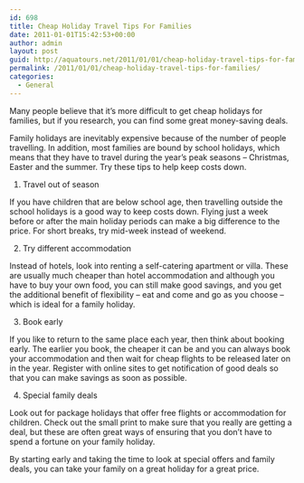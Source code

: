 ```yaml
---
id: 698
title: Cheap Holiday Travel Tips For Families
date: 2011-01-01T15:42:53+00:00
author: admin
layout: post
guid: http://aquatours.net/2011/01/01/cheap-holiday-travel-tips-for-families/
permalink: /2011/01/01/cheap-holiday-travel-tips-for-families/
categories:
  - General
---
```

Many people believe that it’s more difficult to get cheap holidays for families, but if you research, you can find some great money-saving deals.

Family holidays are inevitably expensive because of the number of people travelling. In addition, most families are bound by school holidays, which means that they have to travel during the year’s peak seasons – Christmas, Easter and the summer. Try these tips to help keep costs down.

1. Travel out of season

If you have children that are below school age, then travelling outside the school holidays is a good way to keep costs down. Flying just a week before or after the main holiday periods can make a big difference to the price. For short breaks, try mid-week instead of weekend.

2. Try different accommodation

Instead of hotels, look into renting a self-catering apartment or villa. These are usually much cheaper than hotel accommodation and although you have to buy your own food, you can still make good savings, and you get the additional benefit of flexibility – eat and come and go as you choose – which is ideal for a family holiday.

3. Book early

If you like to return to the same place each year, then think about booking early. The earlier you book, the cheaper it can be and you can always book your accommodation and then wait for cheap flights to be released later on in the year. Register with online sites to get notification of good deals so that you can make savings as soon as possible.

4. Special family deals

Look out for package holidays that offer free flights or accommodation for children. Check out the small print to make sure that you really are getting a deal, but these are often great ways of ensuring that you don’t have to spend a fortune on your family holiday.

By starting early and taking the time to look at special offers and family deals, you can take your family on a great holiday for a great price.